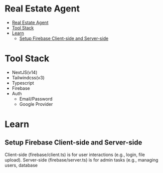 # Real Estate Agent

- [Real Estate Agent](#real-estate-agent)
- [Tool Stack](#tool-stack)
- [Learn](#learn)
  - [Setup Firebase Client-side and Server-side](#setup-firebase-client-side-and-server-side)

# Tool Stack

- NextJS(v14)
- Tailwindcss(v3)
- Typescript
- Firebase
- Auth
  - Email/Password
  - Google Provider

# Learn

## Setup Firebase Client-side and Server-side

Client-side (firebase/client.ts) is for user interactions (e.g., login, file upload).
Server-side (firebase/server.ts) is for admin tasks (e.g., managing users, database
